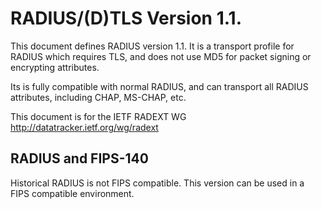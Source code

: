 # RADIUS/(D)TLS Version 1.1.

This document defines RADIUS version 1.1.  It is a transport profile for RADIUS which requires TLS, and does not use MD5 for packet signing or encrypting attributes.

Its is fully compatible with normal RADIUS, and can transport all RADIUS attributes, including CHAP, MS-CHAP, etc.

This document is for the IETF RADEXT WG
http://datatracker.ietf.org/wg/radext

## RADIUS and FIPS-140

Historical RADIUS is not FIPS compatible.  This version can be used in a FIPS compatible environment.
